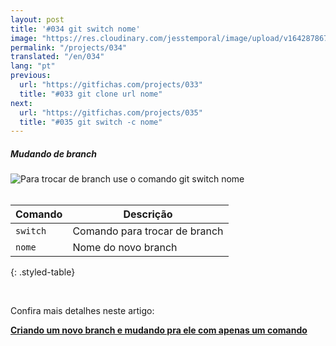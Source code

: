 ```yaml
---
layout: post
title: '#034 git switch nome'
image: "https://res.cloudinary.com/jesstemporal/image/upload/v1642878676/gitfichas/pt/034/thumbnail_bzu4yr.jpg"
permalink: "/projects/034"
translated: "/en/034"
lang: "pt"
previous:
  url: "https://gitfichas.com/projects/033"
  title: "#033 git clone url nome"
next:
  url: "https://gitfichas.com/projects/035"
  title: "#035 git switch -c nome"
---
```

##### Mudando de branch

<img alt="Para trocar de branch use o comando git switch nome" src="https://res.cloudinary.com/jesstemporal/image/upload/v1642878677/gitfichas/pt/034/full_qitw6e.jpg"><br><br>

| Comando | Descrição |
|---------|-------------|
| `switch` | Comando para trocar de branch |
| `nome` | Nome do novo branch |
{: .styled-table}

<br>

Confira mais detalhes neste artigo:

<a href="https://jtemporal.com/criando-um-novo-branch-e-mudando-pra-ele-com-um-comando/">
  <strong>Criando um novo branch e mudando pra ele com apenas um comando</strong>
</a>
